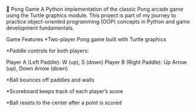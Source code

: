 🏓 Pong Game
A Python implementation of the classic Pong arcade game using the Turtle graphics module.
This project is part of my journey to practice object-oriented programming (OOP) concepts in Python
and game development fundamentals.

Game Features
*Two-player Pong game built with Turtle graphics

*Paddle controls for both players:

Player A (Left Paddle): W (up), S (down)
Player B (Right Paddle): Up Arrow (up), Down Arrow (down)

*Ball bounces off paddles and walls

*Scoreboard keeps track of each player’s score

*Ball resets to the center after a point is scored

